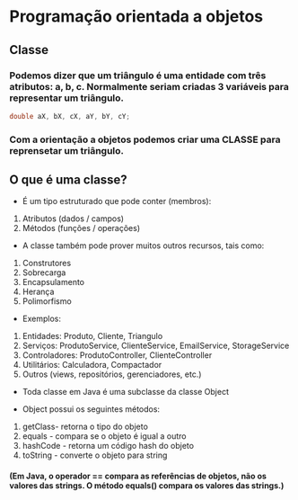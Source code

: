 # Programação orientada a objetos

## Classe

### Podemos dizer que um triângulo é uma entidade com três atributos: a, b, c. Normalmente seriam criadas 3 variáveis para representar um triângulo.

~~~ Java
double aX, bX, cX, aY, bY, cY;
~~~

### Com a orientação a objetos podemos criar uma CLASSE para reprensetar um triângulo.

## O que é uma classe?

* É um tipo estruturado que pode conter (membros):

1. Atributos (dados / campos)
2. Métodos (funções / operações)

* A classe também pode prover muitos outros recursos, tais como:

1. Construtores
2. Sobrecarga
3. Encapsulamento
4. Herança
5. Polimorfismo

* Exemplos:

1. Entidades: Produto, Cliente, Triangulo
2. Serviços: ProdutoService, ClienteService, EmailService, StorageService
3. Controladores: ProdutoController, ClienteController
4. Utilitários: Calculadora, Compactador
5. Outros (views, repositórios, gerenciadores, etc.)

* Toda classe em Java é uma subclasse da classe Object

* Object possui os seguintes métodos:
1. getClass- retorna o tipo do objeto
2. equals - compara se o objeto é igual a outro
3. hashCode - retorna um código hash do objeto
4. toString - converte o objeto para string


#### (Em Java, o operador == compara as referências de objetos, não os valores das strings. O método equals() compara os valores das strings.)




